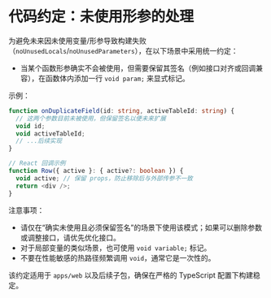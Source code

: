 # 代码约定：未使用形参的处理

为避免未来因未使用变量/形参导致构建失败（`noUnusedLocals`/`noUnusedParameters`），在以下场景中采用统一约定：

- 当某个函数形参确实不会被使用，但需要保留其签名（例如接口对齐或回调兼容），在函数体内添加一行 `void param;` 来显式标记。

示例：

```ts
function onDuplicateField(id: string, activeTableId: string) {
  // 这两个参数目前未被使用，但保留签名以便未来扩展
  void id;
  void activeTableId;
  // ...后续实现
}

// React 回调示例
function Row({ active }: { active?: boolean }) {
  void active; // 保留 props，防止移除后与外部传参不一致
  return <div />;
}
```

注意事项：
- 请仅在“确实未使用且必须保留签名”的场景下使用该模式；如果可以删除参数或调整接口，请优先优化接口。
- 对于局部变量的类似场景，也可使用 `void variable;` 标记。
- 不要在性能敏感的热路径频繁调用 `void`，通常它是一次性的。

该约定适用于 `apps/web` 以及后续子包，确保在严格的 TypeScript 配置下构建稳定。